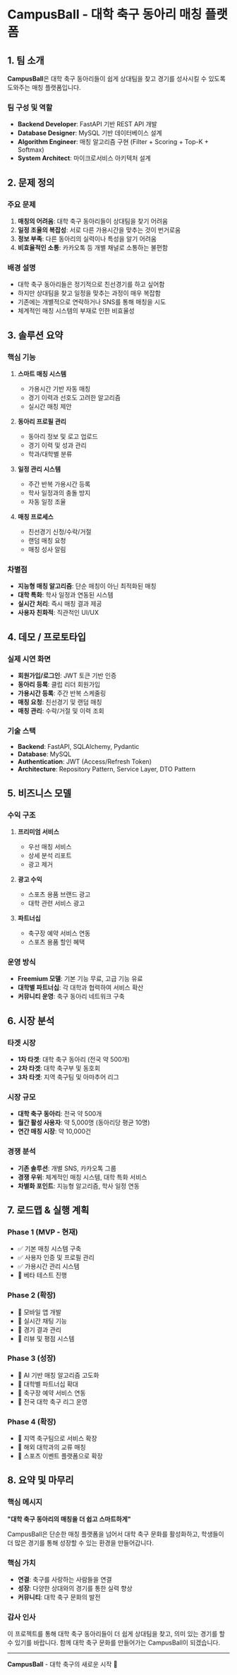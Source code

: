 # CampusBall - 대학 축구 동아리 매칭 플랫폼

## 1. 팀 소개

**CampusBall**은 대학 축구 동아리들이 쉽게 상대팀을 찾고 경기를 성사시킬 수 있도록 도와주는 매칭 플랫폼입니다.

### 팀 구성 및 역할
- **Backend Developer**: FastAPI 기반 REST API 개발
- **Database Designer**: MySQL 기반 데이터베이스 설계
- **Algorithm Engineer**: 매칭 알고리즘 구현 (Filter + Scoring + Top-K + Softmax)
- **System Architect**: 마이크로서비스 아키텍처 설계

## 2. 문제 정의

### 주요 문제
1. **매칭의 어려움**: 대학 축구 동아리들이 상대팀을 찾기 어려움
2. **일정 조율의 복잡성**: 서로 다른 가용시간을 맞추는 것이 번거로움
3. **정보 부족**: 다른 동아리의 실력이나 특성을 알기 어려움
4. **비효율적인 소통**: 카카오톡 등 개별 채널로 소통하는 불편함

### 배경 설명
- 대학 축구 동아리들은 정기적으로 친선경기를 하고 싶어함
- 하지만 상대팀을 찾고 일정을 맞추는 과정이 매우 복잡함
- 기존에는 개별적으로 연락하거나 SNS를 통해 매칭을 시도
- 체계적인 매칭 시스템의 부재로 인한 비효율성

## 3. 솔루션 요약

### 핵심 기능
1. **스마트 매칭 시스템**
   - 가용시간 기반 자동 매칭
   - 경기 이력과 선호도 고려한 알고리즘
   - 실시간 매칭 제안

2. **동아리 프로필 관리**
   - 동아리 정보 및 로고 업로드
   - 경기 이력 및 성과 관리
   - 학과/대학별 분류

3. **일정 관리 시스템**
   - 주간 반복 가용시간 등록
   - 학사 일정과의 충돌 방지
   - 자동 일정 조율

4. **매칭 프로세스**
   - 친선경기 신청/수락/거절
   - 랜덤 매칭 요청
   - 매칭 성사 알림

### 차별점
- **지능형 매칭 알고리즘**: 단순 매칭이 아닌 최적화된 매칭
- **대학 특화**: 학사 일정과 연동된 시스템
- **실시간 처리**: 즉시 매칭 결과 제공
- **사용자 친화적**: 직관적인 UI/UX

## 4. 데모 / 프로토타입

### 실제 시연 화면
- **회원가입/로그인**: JWT 토큰 기반 인증
- **동아리 등록**: 클럽 리더 회원가입
- **가용시간 등록**: 주간 반복 스케줄링
- **매칭 요청**: 친선경기 및 랜덤 매칭
- **매칭 관리**: 수락/거절 및 이력 조회

### 기술 스택
- **Backend**: FastAPI, SQLAlchemy, Pydantic
- **Database**: MySQL
- **Authentication**: JWT (Access/Refresh Token)
- **Architecture**: Repository Pattern, Service Layer, DTO Pattern

## 5. 비즈니스 모델

### 수익 구조
1. **프리미엄 서비스**
   - 우선 매칭 서비스
   - 상세 분석 리포트
   - 광고 제거

2. **광고 수익**
   - 스포츠 용품 브랜드 광고
   - 대학 관련 서비스 광고

3. **파트너십**
   - 축구장 예약 서비스 연동
   - 스포츠 용품 할인 혜택

### 운영 방식
- **Freemium 모델**: 기본 기능 무료, 고급 기능 유료
- **대학별 파트너십**: 각 대학과 협력하여 서비스 확산
- **커뮤니티 운영**: 축구 동아리 네트워크 구축

## 6. 시장 분석

### 타겟 시장
- **1차 타겟**: 대학 축구 동아리 (전국 약 500개)
- **2차 타겟**: 대학 축구부 및 동호회
- **3차 타겟**: 지역 축구팀 및 아마추어 리그

### 시장 규모
- **대학 축구 동아리**: 전국 약 500개
- **월간 활성 사용자**: 약 5,000명 (동아리당 평균 10명)
- **연간 매칭 시장**: 약 10,000건

### 경쟁 분석
- **기존 솔루션**: 개별 SNS, 카카오톡 그룹
- **경쟁 우위**: 체계적인 매칭 시스템, 대학 특화 서비스
- **차별화 포인트**: 지능형 알고리즘, 학사 일정 연동

## 7. 로드맵 & 실행 계획

### Phase 1 (MVP - 현재)
- ✅ 기본 매칭 시스템 구축
- ✅ 사용자 인증 및 프로필 관리
- ✅ 가용시간 관리 시스템
- 🔄 베타 테스트 진행

### Phase 2 (확장)
- 📅 모바일 앱 개발
- 📅 실시간 채팅 기능
- 📅 경기 결과 관리
- 📅 리뷰 및 평점 시스템

### Phase 3 (성장)
- 📅 AI 기반 매칭 알고리즘 고도화
- 📅 대학별 파트너십 확대
- 📅 축구장 예약 서비스 연동
- 📅 전국 대학 축구 리그 운영

### Phase 4 (확장)
- 📅 지역 축구팀으로 서비스 확장
- 📅 해외 대학과의 교류 매칭
- 📅 스포츠 이벤트 플랫폼으로 확장

## 8. 요약 및 마무리

### 핵심 메시지
**"대학 축구 동아리의 매칭을 더 쉽고 스마트하게"**

CampusBall은 단순한 매칭 플랫폼을 넘어서 대학 축구 문화를 활성화하고, 학생들이 더 많은 경기를 통해 성장할 수 있는 환경을 만들어갑니다.

### 핵심 가치
- **연결**: 축구를 사랑하는 사람들을 연결
- **성장**: 다양한 상대와의 경기를 통한 실력 향상
- **커뮤니티**: 대학 축구 문화의 발전

### 감사 인사
이 프로젝트를 통해 대학 축구 동아리들이 더 쉽게 상대팀을 찾고, 의미 있는 경기를 할 수 있기를 바랍니다. 함께 대학 축구 문화를 만들어가는 CampusBall이 되겠습니다.

---

**CampusBall** - 대학 축구의 새로운 시작 🏈
